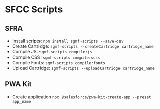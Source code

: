 # SFCC Scripts

## SFRA

- Install scripts: `npm install sgmf-scripts --save-dev`
- Create Cartridge: `sgmf-scripts --createCartridge cartridge_name`
- Compile JS: `sgmf-scripts compile:js`
- Compile CSS: `sgmf-scripts compile:scss`
- Compile Fonts: `sgmf-scripts compile:fonts`
- Upload Cartridge: `sgmf-scripts --uploadCartridge cartridge_name`

## PWA Kit

 - Create application `npx @salesforce/pwa-kit-create-app --preset app_name`